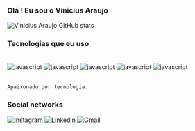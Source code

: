 ### Olá ! Eu sou o Vinicius Araujo

![Vinicius Araujo GitHub stats](https://github-readme-stats.vercel.app/api?username=ViniciusAraujo&show_icons=true&theme=tokyonight)


### Tecnologias que eu uso 

<div style= 'display: inline_block'><br/>
    <img align='center' alt='javascript' src='https://img.shields.io/badge/JavaScript-F7DF1E?style=for-the-badge&logo=javascript&logoColor=black'/>
    <img align='center' alt='javascript' src='https://img.shields.io/badge/TypeScript-007ACC?style=for-the-badge&logo=typescript&logoColor=white'/>
    <img align='center' alt='javascript' src='https://img.shields.io/badge/React_Native-20232A?style=for-the-badge&logo=react&logoColor=61DAFB'/>
    <img align='center' alt='javascript' src='https://img.shields.io/badge/Node.js-43853D?style=for-the-badge&logo=node.js&logoColor=white'/>
    <img align='center' alt='javascript' src='https://img.shields.io/badge/MySQL-00000F?style=for-the-badge&logo=mysql&logoColor=white'/>
    </div><br/>

    Apaixonado por tecnologia.

### Social networks
[![Instagram](https://img.shields.io/badge/Instagram-E4405F?style=for-the-badge&logo=instagram&logoColor=white)](https://www.instagram.com/_viniw11/?next=%2F)
[![Linkedin](https://img.shields.io/badge/LinkedIn-0077B5?style=for-the-badge&logo=linkedin&logoColor=white)](https://www.linkedin.com/in/vinicius-araújo-021788279/)
[![Gmail](https://img.shields.io/badge/Gmail-D14836?style=for-the-badge&logo=gmail&logoColor=white)]()


